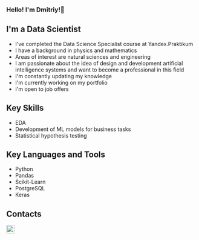 ### Hello! I'm Dmitriy!👋
## I'm a Data Scientist
- I've completed the Data Science Specialist course at Yandex.Praktikum
- I have a background in physics and mathematics
- Areas of interest are natural sciences and engineering
- I am passionate about the idea of design and development artificial intelligence systems and want to become a professional in this field
- I'm constantly updating my knowledge
- I'm currently working on my portfolio
- I'm open to job offers

<!--
**ArtInte1/ArtInte1** is a ✨ _special_ ✨ repository because its `README.md` (this file) appears on your GitHub profile.

Here are some ideas to get you started:

- 🔭 I’m currently working on ...
- 🌱 I’m currently learning ...
- 👯 I’m looking to collaborate on ...
- 🤔 I’m looking for help with ...
- 💬 Ask me about ...
- 📫 How to reach me: ...
- 😄 Pronouns: ...
- ⚡ Fun fact: ...
-->

## Key Skills
* EDA
* Development of ML models for business tasks
* Statistical hypothesis testing

## Key Languages and Tools
* Python
* Pandas
* Scikit-Learn
* PostgreSQL
* Keras

## Contacts
[<img align="left" alt="ArtInte1/ | Instagram" width="22px" src="https://cdn.jsdelivr.net/npm/simple-icons@v3/icons/telegram.svg" />][telegram]  

[telegram]: https://t.me/Art_Inte1






